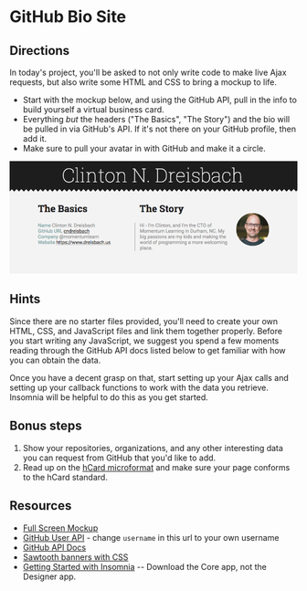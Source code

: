 # GitHub Bio Site

## Directions

In today's project, you'll be asked to not only write code to make live Ajax requests, but also write some HTML and CSS to bring a mockup to life.

- Start with the mockup below, and using the GitHub API, pull in the info to build yourself a virtual business card.
- Everything _but_ the headers ("The Basics", "The Story") and the bio will be pulled in via GitHub's API. If it's not there on your GitHub profile, then add it.
- Make sure to pull your avatar in with GitHub and make it a circle.

![github-portfolio.png](github-portfolio.png)

## Hints

Since there are no starter files provided, you'll need to create your own HTML, CSS, and JavaScript files and link them together properly. Before you start writing any JavaScript, we suggest you spend a few moments reading through the GitHub API docs listed below to get familiar with how you can obtain the data.

Once you have a decent grasp on that, start setting up your Ajax calls and setting up your callback functions to work with the data you retrieve. Insomnia will be helpful to do this as you get started.

## Bonus steps

1. Show your repositories, organizations, and any other interesting data you can request from GitHub that you'd like to add.
2. Read up on the [hCard microformat](http://microformats.org/wiki/h-card) and make sure your page conforms to the hCard standard.

## Resources

- [Full Screen Mockup](github-portfolio.png)
- [GitHub User API](https://api.github.com/users/username) - change `username` in this url to your own username
- [GitHub API Docs](https://docs.github.com/en/rest)
- [Sawtooth banners with CSS](https://medium.com/coding-design/saw-tooth-banners-with-css-95c31e91c196)
- [Getting Started with Insomnia](https://support.insomnia.rest/article/11-getting-started) -- Download the Core app, not the Designer app.
